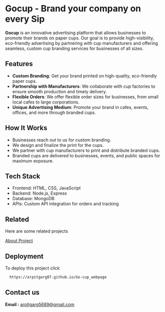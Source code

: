 # Gocup - Brand your company on every Sip

**Gocup** is an innovative advertising platform that allows businesses to promote their brands on paper cups. Our goal is to provide high-visibility, eco-friendly advertising by partnering with cup manufacturers and offering seamless, custom cup branding services for businesses of all sizes.

## Features

- **Custom Branding**: Get your brand printed on high-quality, eco-friendly paper cups.
- **Partnership with Manufacturers**: We collaborate with cup factories to ensure smooth production and timely delivery.
- **Flexible Orders**: We offer flexible order sizes for businesses, from small local cafes to large corporations.
- **Unique Advertising Medium**: Promote your brand in cafes, events, offices, and more through branded cups.

## How It Works
- Businesses reach out to us for custom branding.
- We design and finalize the print for the cups.
- We partner with cup manufacturers to print and distribute branded cups.
- Branded cups are delivered to businesses, events, and public spaces for maximum exposure.

## Tech Stack
- Frontend: HTML, CSS, JavaScript
- Backend: Node.js, Express
- Database: MongoDB
- APIs: Custom API integration for orders and tracking
## Related

Here are some related projects

[About Project](https://github.com/Arpitgarg07/Go-cup_webpage)




## Deployment

To deploy this project click

```bash
  https://arpitgarg07.github.io/Go-cup_webpage
```


## Contact us

**Email :** arpitgarg5689@gmail.com 


